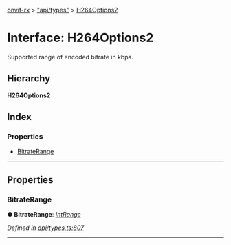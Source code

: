 [onvif-rx](../README.md) > ["api/types"](../modules/_api_types_.md) > [H264Options2](../interfaces/_api_types_.h264options2.md)

# Interface: H264Options2

Supported range of encoded bitrate in kbps.

## Hierarchy

**H264Options2**

## Index

### Properties

* [BitrateRange](_api_types_.h264options2.md#bitraterange)

---

## Properties

<a id="bitraterange"></a>

###  BitrateRange

**● BitrateRange**: *[IntRange](_api_types_.intrange.md)*

*Defined in [api/types.ts:807](https://github.com/patrickmichalina/onvif-rx/blob/f117e44/src/api/types.ts#L807)*

___

